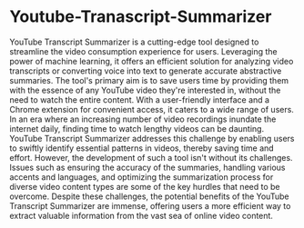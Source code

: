 # Youtube-Tranascript-Summarizer
YouTube Transcript Summarizer is a cutting-edge tool designed to streamline the video consumption experience for users. Leveraging the power of machine learning, it offers an efficient solution for analyzing video transcripts or converting voice into text to generate accurate abstractive summaries. The tool's primary aim is to save users time by providing them with the essence of any YouTube video they're interested in, without the need to watch the entire content. With a user-friendly interface and a Chrome extension for convenient access, it caters to a wide range of users. In an era where an increasing number of video recordings inundate the internet daily, finding time to watch lengthy videos can be daunting. YouTube Transcript Summarizer addresses this challenge by enabling users to swiftly identify essential patterns in videos, thereby saving time and effort. However, the development of such a tool isn't without its challenges. Issues such as ensuring the accuracy of the summaries, handling various accents and languages, and optimizing the summarization process for diverse video content types are some of the key hurdles that need to be overcome. Despite these challenges, the potential benefits of the YouTube Transcript Summarizer are immense, offering users a more efficient way to extract valuable information from the vast sea of online video content.
